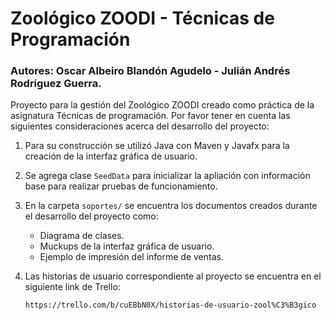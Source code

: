 # Zoológico ZOODI - Técnicas de Programación

### Autores: Oscar Albeiro Blandón Agudelo - Julián Andrés Rodríguez Guerra.

Proyecto para la gestión del Zoológico ZOODI creado como práctica de la asignatura Técnicas de programación.
Por favor tener en cuenta las siguientes consideraciones acerca del desarrollo del proyecto:

1. Para su construcción se utilizó Java con Maven y Javafx para la creación de la interfaz gráfica de usuario.
2. Se agrega clase `SeedData` para inicializar la apliación con información base para realizar pruebas de funcionamiento.
3. En la carpeta `soportes/` se encuentra los documentos creados durante el desarrollo del proyecto como:
   - Diagrama de clases.
   - Muckups de la interfaz gráfica de usuario.
   - Ejemplo de impresión del informe de ventas.
4. Las historias de usuario correspondiente al proyecto se encuentra en el siguiente link de Trello:

   ```https://trello.com/b/cuEBbN0X/historias-de-usuario-zool%C3%B3gico```

